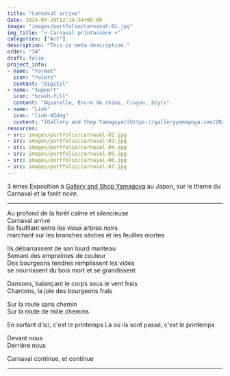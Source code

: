 ```yaml
---
title: "Carnaval arrive"
date: 2024-04-29T12:14:34+06:00
image: "images/portfolio/carnaval-01.jpg"
img_title: "« Carnaval printanière »"
categories: ["Art"]
description: "This is meta description."
order: "34"
draft: false
project_info:
- name: "Format"
  icon: "rulers"
  content: "Digital"
- name: "Support"
  icon: "brush-fill"
  content: "Aquarelle, Encre de chine, Crayon, Stylo"
- name: "Link"
  icon: "link-45deg"
  content: "[Gallery and Shop Yamagoya](https://galleryyamagoya.com/2024/takeshi-jonoo-exhibition-2/)"
resources:
- src: images/portfolio/carnaval-02.jpg
- src: images/portfolio/carnaval-03.jpg
- src: images/portfolio/carnaval-04.jpg
- src: images/portfolio/carnaval-05.jpg
- src: images/portfolio/carnaval-06.jpg
- src: images/portfolio/carnaval-07.jpg
---
```

3 èmes Exposition à [Gallery and Shop Yamagoya](https://galleryyamagoya.com/2024/takeshi-jonoo-exhibition-2/) au Japon, sur le theme du Carnaval et la forêt noire.

---

Au profond de la forêt calme et silencieuse  
Carnaval arrive  
Se faufilant entre les vieux arbres noirs  
marchant sur les branches sèches et les feuilles mortes  

Ils débarrassent de son lourd manteau  
Semant des empreintes de couleur  
Des bourgeons tendres remplissent les vides  
se nourrissent du bois mort et se grandissent  

Dansons, balançant le corps sous le vent frais  
Chantons, la joie des bourgeons frais  

Sur la route sans chemin  
Sur la route de mille chemins    

En sortant d'ici, c'est le printemps
Là où ils sont passé, c'est le printemps  

Devant nous  
Derrière nous  

Carnaval continue, et continue  

---